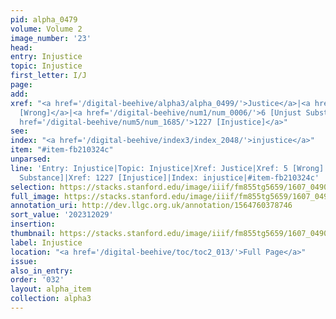 ```yaml
---
pid: alpha_0479
volume: Volume 2
image_number: '23'
head:
entry: Injustice
topic: Injustice
first_letter: I/J
page:
add:
xref: "<a href='/digital-beehive/alpha3/alpha_0499/'>Justice</a>|<a href='/digital-beehive/num1/num_0005/'>5
  [Wrong]</a>|<a href='/digital-beehive/num1/num_0006/'>6 [Unjust Substance]</a>|<a
  href='/digital-beehive/num5/num_1685/'>1227 [Injustice]</a>"
see:
index: "<a href='/digital-beehive/index3/index_2048/'>injustice</a>"
item: "#item-fb210324c"
unparsed:
line: 'Entry: Injustice|Topic: Injustice|Xref: Justice|Xref: 5 [Wrong]|Xref: 6 [Unjust
  Substance]|Xref: 1227 [Injustice]|Index: injustice|#item-fb210324c'
selection: https://stacks.stanford.edu/image/iiif/fm855tg5659/1607_0490/318,2029,3045,811/full/0/default.jpg
full_image: https://stacks.stanford.edu/image/iiif/fm855tg5659/1607_0490/full/full/0/default.jpg
annotation_uri: http://dev.llgc.org.uk/annotation/1564760378746
sort_value: '202312029'
insertion:
thumbnail: https://stacks.stanford.edu/image/iiif/fm855tg5659/1607_0490/318,2029,600,180/250,/0/default.jpg
label: Injustice
location: "<a href='/digital-beehive/toc/toc2_013/'>Full Page</a>"
issue:
also_in_entry:
order: '032'
layout: alpha_item
collection: alpha3
---
```

